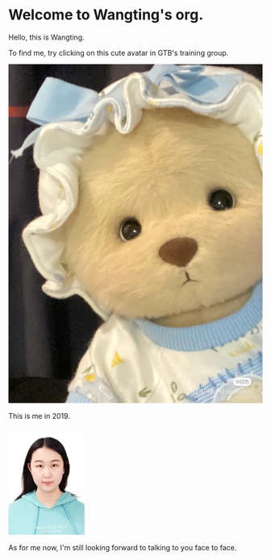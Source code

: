 # Welcome to Wangting's org.

Hello, this is Wangting.

To find me, try clicking on this cute avatar in GTB's training group.

![me-avatat](assets/me-avatar.jpg)

This is me in 2019.

<img src="assets/me-2019.jpg" alt="me-2019" width="30%" />


As for me now, I'm still looking forward to talking to you face to face.